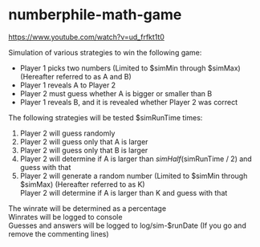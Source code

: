 # numberphile-math-game
https://www.youtube.com/watch?v=ud_frfkt1t0

Simulation of various strategies to win the following game:

* Player 1 picks two numbers (Limited to $simMin through $simMax) (Hereafter referred to as A and B)
* Player 1 reveals A to Player 2
* Player 2 must guess whether A is bigger or smaller than B
* Player 1 reveals B, and it is revealed whether Player 2 was correct

The following strategies will be tested $simRunTime times:

1. Player 2 will guess randomly
2. Player 2 will guess only that A is larger
3. Player 2 will guess only that B is larger
4. Player 2 will determine if A is larger than $simHalf ($simRunTime / 2) and guess with that
5. Player 2 will generate a random number (Limited to $simMin through $simMax) (Hereafter referred to as K)   
   Player 2 will determine if A is larger than K and guess with that

The winrate will be determined as a percentage   
Winrates will be logged to console   
Guesses and answers will be logged to log/sim-$runDate (If you go and remove the commenting lines)
